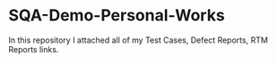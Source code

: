 # SQA-Demo-Personal-Works
In this repository I attached all of my Test Cases, Defect Reports, RTM Reports links.  
